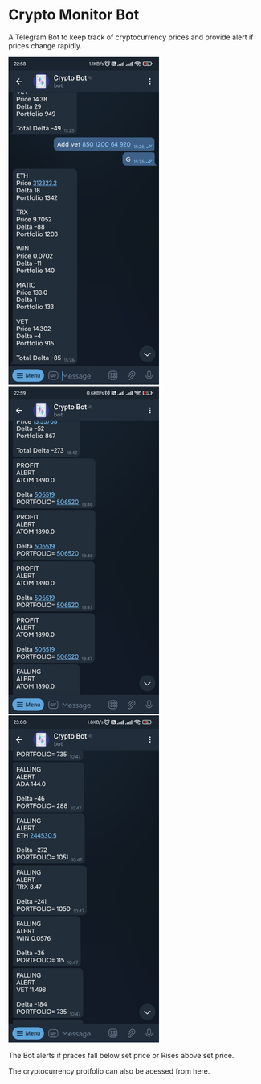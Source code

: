 # Crypto Monitor Bot

A Telegram Bot to keep track of cryptocurrency prices and
provide alert if prices change rapidly.

<img src="img11.jpeg" width=300> 
<img src="img22.jpeg" width=300>
<img src="img33.jpeg" width=300>

The Bot alerts if praces fall below set price or Rises above set price.

The cryptocurrency protfolio can also be acessed from here.
